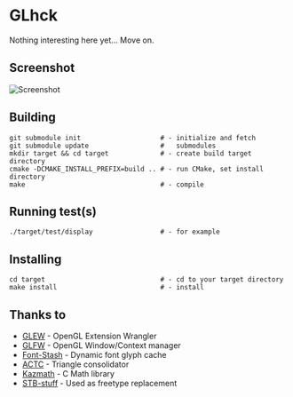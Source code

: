 # GLhck

Nothing interesting here yet...
Move on.

## Screenshot

![Screenshot](http://cloudef.eu/armpit/glhck-new-utf8-text.png)

## Building

    git submodule init                    # - initialize and fetch
    git submodule update                  #   submodules
    mkdir target && cd target             # - create build target directory
    cmake -DCMAKE_INSTALL_PREFIX=build .. # - run CMake, set install directory
    make                                  # - compile

## Running test(s)

    ./target/test/display                 # - for example

## Installing

    cd target                             # - cd to your target directory
    make install                          # - install


## Thanks to
*  [GLEW][] - OpenGL Extension Wrangler
*  [GLFW][] - OpenGL Window/Context manager
*  [Font-Stash][] - Dynamic font glyph cache
*  [ACTC][] - Triangle consolidator
*  [Kazmath][] - C Math library
*  [STB-stuff][] - Used as freetype replacement

[GLEW]: http://glew.sourceforge.net/
[GLFW]: http://www.glfw.org/
[ACTC]: http://www.plunk.org/~grantham/public/actc/
[Kazmath]: https://github.com/Kazade/kazmath
[Font-Stash]: http://digestingduck.blogspot.com/2009/08/font-stash.html
[STB-stuff]: http://nothings.org
